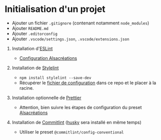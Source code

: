 # Initialisation d'un projet

- Ajouter un fichier `.gitignore` (contenant notamment `node_modules`)
- Ajouter `README.md`
- Ajouter `.editorconfig`
- Ajouter `.vscode/settings.json`, `.vscode/extensions.json`

1. Installation d'[ESLint](https://eslint.org/docs/latest/user-guide/getting-started)
    - [Configuration Alsacréations](https://www.npmjs.com/package/eslint-config-alsacreations)

2. Installation de [Stylelint](https://stylelint.io/user-guide/get-started)
    - `npm install stylelint --save-dev`
    - Récupérer le [fichier de configuration](assets/stylelint.config.js) dans ce repo et le placer à la racine.

3. Installation optionnelle de [Prettier](https://prettier.io/docs/en/install.html)
    - Attention, bien suivre les étapes de configuration du preset [Alsacréations](https://www.npmjs.com/package/eslint-config-alsacreations)

4. Installation de [Commitlint](https://commitlint.js.org/#/guides-local-setup) ([husky](https://www.npmjs.com/package/husky) sera installé en même temps)
    - Utiliser le preset `@commitlint/config-conventional`
